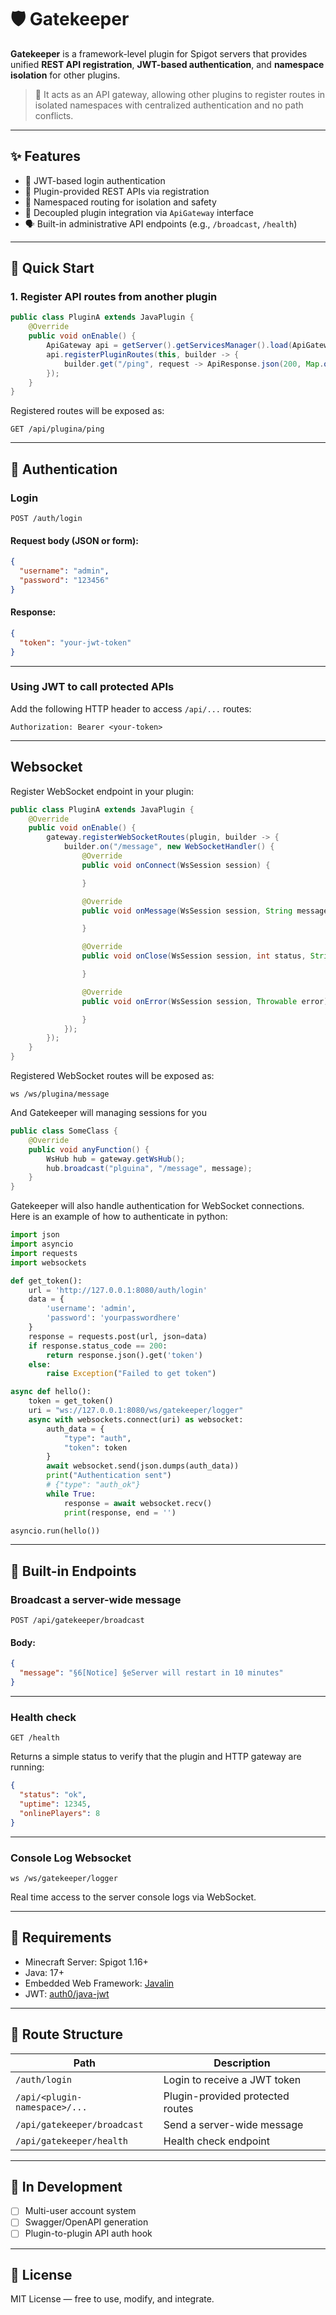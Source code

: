 # 🛡️ Gatekeeper

**Gatekeeper** is a framework-level plugin for Spigot servers that provides unified **REST API registration**, **JWT-based authentication**, and **namespace isolation** for other plugins.

> 📡 It acts as an API gateway, allowing other plugins to register routes in isolated namespaces with centralized authentication and no path conflicts.

---

## ✨ Features

* 🔐 JWT-based login authentication
* 🔌 Plugin-provided REST APIs via registration
* 📁 Namespaced routing for isolation and safety
* 🧩 Decoupled plugin integration via `ApiGateway` interface
* 🗣️ Built-in administrative API endpoints (e.g., `/broadcast`, `/health`)

---

## 🚀 Quick Start

### 1. Register API routes from another plugin

```java
public class PluginA extends JavaPlugin {
    @Override
    public void onEnable() {
        ApiGateway api = getServer().getServicesManager().load(ApiGateway.class);
        api.registerPluginRoutes(this, builder -> {
            builder.get("/ping", request -> ApiResponse.json(200, Map.of("message", "pong")));
        });
    }
}
```

Registered routes will be exposed as:

```
GET /api/plugina/ping
```

---

## 🔐 Authentication

### Login

```
POST /auth/login
```

#### Request body (JSON or form):

```json
{
  "username": "admin",
  "password": "123456"
}
```

#### Response:

```json
{
  "token": "your-jwt-token"
}
```

---

### Using JWT to call protected APIs

Add the following HTTP header to access `/api/...` routes:

```
Authorization: Bearer <your-token>
```

---

## Websocket

Register WebSocket endpoint in your plugin:

```java
public class PluginA extends JavaPlugin {
    @Override
    public void onEnable() {
        gateway.registerWebSocketRoutes(plugin, builder -> {
            builder.on("/message", new WebSocketHandler() {
                @Override
                public void onConnect(WsSession session) {

                }

                @Override
                public void onMessage(WsSession session, String message) {

                }

                @Override
                public void onClose(WsSession session, int status, String reason) {

                }

                @Override
                public void onError(WsSession session, Throwable error) {

                }
            });
        });
    }
}
```

Registered WebSocket routes will be exposed as:

```
ws /ws/plugina/message
```

And Gatekeeper will managing sessions for you

```java
public class SomeClass {
    @Override
    public void anyFunction() {
        WsHub hub = gateway.getWsHub();
        hub.broadcast("plguina", "/message", message);
    }
}
```

Gatekeeper will also handle authentication for WebSocket connections. 
Here is an example of how to authenticate in python:

```python
import json
import asyncio
import requests
import websockets

def get_token():
    url = 'http://127.0.0.1:8080/auth/login'
    data = {
        'username': 'admin',
        'password': 'yourpasswordhere'
    }
    response = requests.post(url, json=data)
    if response.status_code == 200:
        return response.json().get('token')
    else:
        raise Exception("Failed to get token")

async def hello():
    token = get_token()
    uri = "ws://127.0.0.1:8080/ws/gatekeeper/logger"
    async with websockets.connect(uri) as websocket:
        auth_data = {
            "type": "auth",
            "token": token
        }
        await websocket.send(json.dumps(auth_data))
        print("Authentication sent")
        # {"type": "auth_ok"}
        while True:
            response = await websocket.recv()
            print(response, end = '')

asyncio.run(hello())
```

---

## 📢 Built-in Endpoints

### Broadcast a server-wide message

```
POST /api/gatekeeper/broadcast
```

#### Body:

```json
{
  "message": "§6[Notice] §eServer will restart in 10 minutes"
}
```

---

### Health check

```
GET /health
```

Returns a simple status to verify that the plugin and HTTP gateway are running:

```json
{
  "status": "ok",
  "uptime": 12345,
  "onlinePlayers": 8
}
```

---

### Console Log Websocket
```http
ws /ws/gatekeeper/logger
```

Real time access to the server console logs via WebSocket.

---

## 🔧 Requirements

* Minecraft Server: Spigot 1.16+
* Java: 17+
* Embedded Web Framework: [Javalin](https://javalin.io/)
* JWT: [auth0/java-jwt](https://github.com/auth0/java-jwt)

---

## 📌 Route Structure

| Path                          | Description                      |
| ----------------------------- | -------------------------------- |
| `/auth/login`                 | Login to receive a JWT token     |
| `/api/<plugin-namespace>/...` | Plugin-provided protected routes |
| `/api/gatekeeper/broadcast`   | Send a server-wide message       |
| `/api/gatekeeper/health`      | Health check endpoint            |

---

## 🧪 In Development

* [ ] Multi-user account system
* [ ] Swagger/OpenAPI generation
* [ ] Plugin-to-plugin API auth hook

---

## 📄 License

MIT License — free to use, modify, and integrate.
